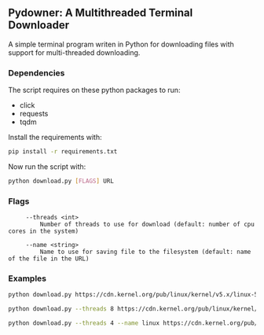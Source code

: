 ## Pydowner: A Multithreaded Terminal Downloader

A simple terminal program writen in Python for downloading files with support for multi-threaded downloading.

### Dependencies 
The script requires on these python packages to run:
* click
* requests
* tqdm

Install the requirements with:

```bash
pip install -r requirements.txt
```

Now run the script with:

```bash
python download.py [FLAGS] URL
```

### Flags

```plaintext
     --threads <int>
         Number of threads to use for download (default: number of cpu cores in the system)

     --name <string>
         Name to use for saving file to the filesystem (default: name of the file in the URL)	
```

### Examples

```bash
python download.py https://cdn.kernel.org/pub/linux/kernel/v5.x/linux-5.10.1.tar.xz
```

```bash
python download.py --threads 8 https://cdn.kernel.org/pub/linux/kernel/v5.x/linux-5.10.1.tar.xz
```

```bash
python download.py --threads 4 --name linux https://cdn.kernel.org/pub/linux/kernel/v5.x/linux-5.10.1.tar.xz
```
